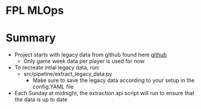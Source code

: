 # FPL MLOps

# Summary
* Project starts with legacy data from github found here [github](https://github.com/vaastav/Fantasy-Premier-League)
    * Only game week data per player is used for now
* To recreate intial legacy data, run:
    * src/pipeline/extract_legacy_data.py
        * Make sure to save the legacy data according to your setup in the config.YAML file
* Each Sunday at midnight, the extraction api script will run to ensure that the data is up to date
